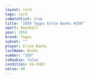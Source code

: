 ```yaml
---
layout: card
tags: card
isWatchlist: true
title: "1959 Topps Ernie Banks #350"
sport: Baseball
year: 1959
brand: Topps
subset: ""
player: Ernie Banks
lastName: Banks
number: "350"
isRookie: false
condition: VG-VGEX
value: 40
---
```

